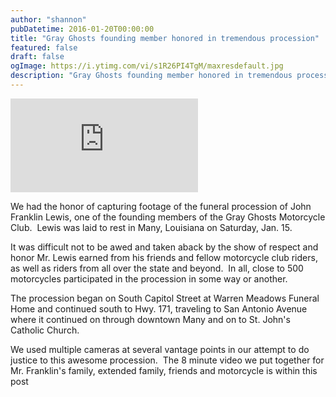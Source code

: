 ```yaml
---
author: "shannon"
pubDatetime: 2016-01-20T00:00:00
title: "Gray Ghosts founding member honored in tremendous procession"
featured: false
draft: false
ogImage: https://i.ytimg.com/vi/s1R26PI4TgM/maxresdefault.jpg
description: "Gray Ghosts founding member honored in tremendous procession"
---
```


<iframe class="w-full aspect-video" src="https://www.youtube.com/embed/s1R26PI4TgM" title="YouTube video player" frameborder="0" allow="accelerometer; autoplay; clipboard-write; encrypted-media; gyroscope; picture-in-picture; web-share" allowfullscreen></iframe>

We had the honor of capturing footage of the funeral procession of John Franklin Lewis, one of the founding members of the Gray Ghosts Motorcycle Club.  Lewis was laid to rest in Many, Louisiana on Saturday, Jan. 15.

It was difficult not to be awed and taken aback by the show of respect and honor Mr. Lewis earned from his friends and fellow motorcycle club riders, as well as riders from all over the state and beyond.  In all, close to 500 motorcycles participated in the procession in some way or another.

The procession began on South Capitol Street at Warren Meadows Funeral Home and continued south to Hwy. 171, traveling to San Antonio Avenue where it continued on through downtown Many and on to St. John's Catholic Church.

We used multiple cameras at several vantage points in our attempt to do justice to this awesome procession.  The 8 minute video we put together for Mr. Franklin's family, extended family, friends and motorcycle is within this post